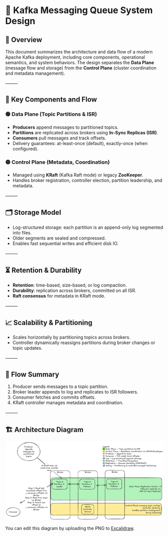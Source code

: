 # 📨 Kafka Messaging Queue System Design

## 🧠 Overview

This document summarizes the architecture and data flow of a modern Apache Kafka deployment, including core components, operational semantics, and system behaviors. The design separates the **Data Plane** (message flow and storage) from the **Control Plane** (cluster coordination and metadata management).

⸻

## 🔄 Key Components and Flow

### 🟢 Data Plane (Topic Partitions & ISR)
- **Producers** append messages to partitioned topics.
- **Partitions** are replicated across brokers using **In-Sync Replicas (ISR)**.
- **Consumers** pull messages and track offsets.
- Delivery guarantees: at-least-once (default), exactly-once (when configured).

### 🟡 Control Plane (Metadata, Coordination)
- Managed using **KRaft** (Kafka Raft mode) or legacy **ZooKeeper**.
- Handles broker registration, controller election, partition leadership, and metadata.

⸻

## 🗂️ Storage Model

- Log-structured storage: each partition is an append-only log segmented into files.
- Older segments are sealed and compressed.
- Enables fast sequential writes and efficient disk IO.

⸻

## ⏳ Retention & Durability

- **Retention**: time-based, size-based, or log compaction.
- **Durability**: replication across brokers, committed on all ISR.
- **Raft consensus** for metadata in KRaft mode.

⸻

## 📈 Scalability & Partitioning

- Scales horizontally by partitioning topics across brokers.
- Controller dynamically reassigns partitions during broker changes or topic updates.

⸻

## 📝 Flow Summary

1. Producer sends messages to a topic partition.
2. Broker leader appends to log and replicates to ISR followers.
3. Consumer fetches and commits offsets.
4. KRaft controller manages metadata and coordination.

⸻

## 🏗️ Architecture Diagram

![Kafka Architecture](kafka.excalidraw.png)

You can edit this diagram by uploading the PNG to [Excalidraw](https://excalidraw.com).